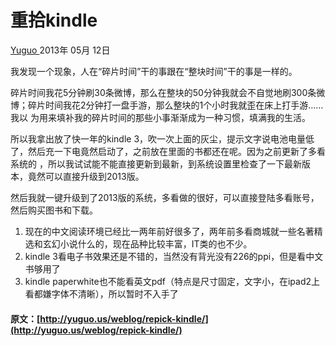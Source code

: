 #  重拾kindle

[ Yuguo ](http://yuguo.us) 2013年 05月 12日

我发现一个现象，人在“碎片时间”干的事跟在“整块时间”干的事是一样的。

碎片时间我花5分钟刷30条微博，那么在整块的50分钟我就会不自觉地刷300条微博；碎片时间我花2分钟打一盘手游，那么整块的1个小时我就歪在床上打手游……我以
为用来填补我的碎片时间的那些小事渐渐成为一种习惯，填满我的生活。

所以我拿出放了快一年的kindle 3，吹一次上面的灰尘，提示文字说电池电量低了，然后充一下电竟然启动了，之前放在里面的书都还在呢。因为之前更新了多看系统的
，所以我试试能不能直接更新到最新，到系统设置里检查了一下最新版本，竟然可以直接升级到2013版。

然后我就一键升级到了2013版的系统，多看做的很好，可以直接登陆多看账号，然后购买图书和下载。

  1. 现在的中文阅读环境已经比一两年前好很多了，两年前多看商城就一些名著精选和玄幻小说什么的，现在品种比较丰富，IT类的也不少。 
  2. kindle 3看电子书效果还是不错的，当然没有背光没有226的ppi，但是看中文书够用了 
  3. kindle paperwhite也不能看英文pdf（特点是尺寸固定，文字小，在ipad2上看都嫌字体不清晰），所以暂时不入手了 

#### 原文：[http://yuguo.us/weblog/repick-kindle/](http://yuguo.us/weblog/repick-kindle/)